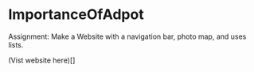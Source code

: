 # ImportanceOfAdpot
Assignment: Make a Website with a navigation bar, photo map, and uses lists. 

(Vist website here)[]
